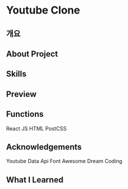 # Youtube Clone

## 개요

## About Project

## Skills

## Preview

## Functions

React JS
HTML
PostCSS

## Acknowledgements

Youtube Data Api
Font Awesome
Dream Coding

## What I Learned
